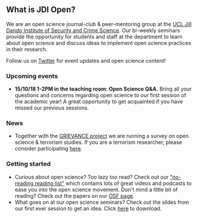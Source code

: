 ## What is JDI Open?

We are an open science journal-club & peer-mentoring group at the [UCL Jill Dando Institute of Security and Crime Science](http://www.ucl.ac.uk/jill-dando-institute). Our bi-weekly seminars provide the opportunity for students and staff at the department to learn about open science and discuss ideas to implement open science practices in their research.

Follow us on [Twitter](https://twitter.com/JDI_Open) for event updates and open science content! 

### Upcoming events
- **15/10/18 1-2PM in the teaching room: Open Science Q&A.** Bring all your questions and concerns regarding open science to our first session of the academic year! A great opportunity to get acquainted if you have missed our previous sessions.

### News
- Together with the [GRIEVANCE project](https://www.grievance-erc.com/) we are running a survey on open science & terrorism studies. If you are a terrorism researcher, please consider participating [here](https://www.soscisurvey.de/openscience_terrorismstudies/).

### Getting started 
- Curious about open science? Too lazy too read? Check out our ["no-reading reading list"](https://jdiopen.github.io/noreading.pdf) which contains lots of great videos and podcasts to ease you into the open science movement. Don't mind a little bit of reading? Check out the papers on our [OSF page](https://osf.io/ymw3e/).
- What goes on at our open science seminars? Check out the slides from our first ever session to get an idea. Click [here](jdiopen.github.io/firstsession.pptx) to download.
